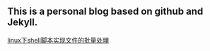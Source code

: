 ## This is a personal blog based on github and Jekyll. 

[linux下shell脚本实现文件的批量处理](https://github.com/MonaFY/MonaFY.github.io/tree/master/_post/linux下shell脚本实现文件的批量处理.md)